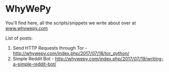 # WhyWePy

You'll find here, all the scripts/snippets we write about over at www.whywepy.com

List of posts:
1. Send HTTP Requests through Tor - http://whywepy.com/index.php/2017/07/18/tor_python/
2. Simple Reddit Bot - http://whywepy.com/index.php/2017/07/19/writing-a-simple-reddit-bot/
